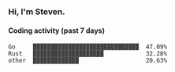 ### Hi, I'm Steven.

#### Coding activity (past 7 days)
```
Go     ▓▓▓▓▓▓▓▓▓▓▓▓▓▓▓▓▓▓▓▓▓▓▓▓▓▓▓▓▓▓  47.09%
Rust   ▓▓▓▓▓▓▓▓▓▓▓▓▓▓▓▓▓▓▓▓            32.28%
other  ▓▓▓▓▓▓▓▓▓▓▓▓▓                   20.63%
```
